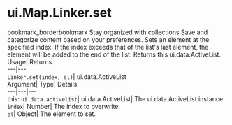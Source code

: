  
#  ui.Map.Linker.set 
bookmark_borderbookmark Stay organized with collections  Save and categorize content based on your preferences.
Sets an element at the specified index. If the index exceeds that of the list's last element, the element will be added to the end of the list. 
Returns this ui.data.ActiveList.
Usage| Returns  
---|---  
`Linker.set(index, el)`| ui.data.ActiveList  
Argument| Type| Details  
---|---|---  
this: `ui.data.activelist`| ui.data.ActiveList| The ui.data.ActiveList instance.  
`index`| Number| The index to overwrite.  
`el`| Object| The element to set.  
